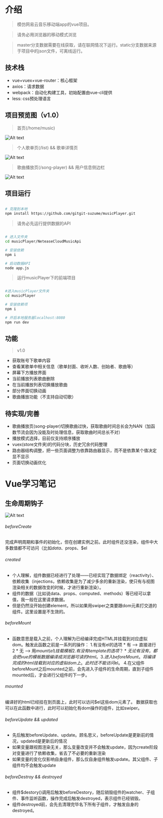 # 介绍

> 模仿网易云音乐移动端app的vue项目。

> 请务必用浏览器的移动模式浏览

> master分支数据需要在线获取，请在联网情况下运行。static分支数据来源于项目中的json文件，可离线运行。

## 技术栈

* vue+vuex+vue-router：核心框架
* axios：请求数据
* webpack：自动化构建工具，初始配置由vue-cli提供
* less: css预处理语言

## 项目预览图（v1.0）

> 首页(/home/music)

![Alt text](/readmeImg/home.gif "首页效果图")

> 个人歌单页(/list) && 歌单详情页

![Alt text](/readmeImg/list.gif "个人歌单页面 && 歌单详情页")

> 歌曲播放页(/song-player) && 用户信息侧边栏

![Alt text](/readmeImg/song-player.gif "歌曲播放页 && 用户信息侧边栏")

## 项目运行

``` bash

# 克隆到本地
npm install https://github.com/gitgit-suzume/musicPlayer.git

```

> 请务必先运行提供数据的API

``` bash

# 进入文件夹
cd musicPlayer/NeteaseCloudMusicApi

# 安装依赖
npm i

# 启动数据API
node app.js

```
> 运行musicPlayer下的前端项目

``` bash

#进入musicPlayer文件夹
cd musicPlayer

# 安装依赖项
npm i

# 开启本地服务器localhost:8080
npm run dev

```
## 功能

> v1.0

* 获取账号下歌单内容
* 查看某歌单中相关信息（歌单封面、收听人数、创始者、歌曲等）
* 屏幕下方播放界面
* 当前播放列表歌曲删除
* 在当前播放列表切换播放歌曲
* 部分界面切换动画
* 歌曲播放功能（不支持自动切歌）

## 待实现/完善
* 歌曲播放页(song-player)切换歌曲过快，获取歌曲时间总长会为NAN（加函数节流会因为没能及时处理信息，获取歌曲时间总长不对）
* 播放模式选择，目前仅支持顺序播放
* vuex(store文件夹)的代码分块，历史冗余代码整理
* 路由器结构调整，把一些页面调整为依靠路由器显示，而不是依靠某个值决定显不显示
* 页面切换动画优化

# Vue学习笔记
## 生命周期钩子
![Alt text](/readmeImg/lifecycle.png "生命周期钩子")
###### beforeCreate
完成声明周期和事件的初始化，但在创建实例之前。此时组件还没渲染，组件中大多数值都不可访问（比如$data、$props、$el
###### created
* 个人理解，组件数据已经进行了处理——已经实现了数据绑定（reactivity）、依赖收集（injections，依赖收集是为了减少多余的重新渲染，使只有与视图渲染相关的数据改变的时候，才进行重新渲染）。
* 组件的数据（比如说data、props、computed、methods）等已经可以拿值，我一般在这里请求数据。
* 但是仍然没开始创建element，所以如果用swiper之类要跟dom元素打交道的组件。这里设置是不生效的。
###### beforeMount
* 函数意思是载入之前，个人理解为已经编译完成HTML并挂载到对应虚拟dom。触发此函数之前是一系列的操作：
    1.有没有el的选项
        * 有 --> 直接进行2
        * 无 --> 用$mount(el)挂载模板
    2.有没有template的选项？
        * 无论有没有，都会把vue的模板数据编译成浏览器可读的html。
    3.进入beforeMount。将编译完成的html挂载到对应的虚拟dom上。此时还不能访问$el。
    4.在父组件beforeMount之后mounted之前，会先进入子组件的生命周期，直到子组件mounted后，才会进行父组件的下一步。
###### mounted
编译好的html已经挂在到页面上，此时可以访问$el这些dom元素了。
数据获取也可以在此函数中进行，此时可以初始化有dom操作的组件，比如swiper。
###### beforeUpdate && updated
* 先后触发beforeUpdate、update。顾名思义，beforeUpdate是更新前的情况，updated是更新后的情况
* 如果变量跟视图渲染无关，那么变量改变并不会触发update，因为create阶段对变量进行了依赖收集，省去了不必要的重新渲染
* 如果变量的变化仅影响自身组件，那么仅自身组件触发update。其父组件、子组件均不会触发update
###### beforeDestroy && destroyed
* 组件$destory()调用后触发beforeDestory，随后销毁组件的watcher、子组件、事件监听函数，操作完成后触发destroyed，表示组件已经销毁。
* 组件destroyed前，会先去清理完毕名下所有子组件，才触发自身的destroyed。
